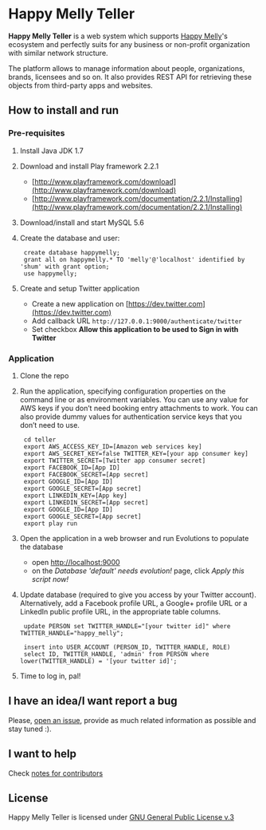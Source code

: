 # Happy Melly Teller

**Happy Melly Teller** is a web system which supports [Happy Melly](http://happymelly.com)'s
ecosystem and perfectly suits for any business or non-profit organization
with similar network structure.

The platform allows to manage information about people, organizations, brands,
licensees and so on. It also provides REST API for retrieving these objects
from third-party apps and websites.

## How to install and run

### Pre-requisites

1. Install Java JDK 1.7
2. Download and install Play framework 2.2.1
    * [http://www.playframework.com/download](http://www.playframework.com/download)
    * [http://www.playframework.com/documentation/2.2.1/Installing](http://www.playframework.com/documentation/2.2.1/Installing)
3. Download/install and start MySQL 5.6
4. Create the database and user:

        create database happymelly;
        grant all on happymelly.* TO 'melly'@'localhost' identified by 'shum' with grant option;
        use happymelly;

5. Create and setup Twitter application
    * Create a new application on [https://dev.twitter.com](https://dev.twitter.com)
    * Add callback URL `http://127.0.0.1:9000/authenticate/twitter`
    * Set checkbox **Allow this application to be used to Sign in with Twitter**

### Application

1. Clone the repo
2. Run the application, specifying configuration properties on the command line or as environment variables. You can use
   any value for AWS keys if you don’t need booking entry attachments to work. You can also provide dummy values for
   authentication service keys that you don’t need to use.

        cd teller
        export AWS_ACCESS_KEY_ID=[Amazon web services key]
        export AWS_SECRET_KEY=false TWITTER_KEY=[your app consumer key]
        export TWITTER_SECRET=[Twitter app consumer secret]
        export FACEBOOK_ID=[App ID]
        export FACEBOOK_SECRET=[App secret]
        export GOOGLE_ID=[App ID]
        export GOOGLE_SECRET=[App secret]
        export LINKEDIN_KEY=[App key]
        export LINKEDIN_SECRET=[App secret]
        export GOOGLE_ID=[App ID]
        export GOOGLE_SECRET=[App secret]
        export play run

3. Open the application in a web browser and run Evolutions to populate the database
    * open [http://localhost:9000](http://localhost:9000)
    * on the _Database 'default' needs evolution!_ page, click _Apply this script now!_
4. Update database (required to give you access by your Twitter account). Alternatively, add a Facebook profile URL, a
   Google+ profile URL or a LinkedIn public profile URL, in the appropriate table columns.

        update PERSON set TWITTER_HANDLE="[your twitter id]" where TWITTER_HANDLE="happy_melly";

        insert into USER_ACCOUNT (PERSON_ID, TWITTER_HANDLE, ROLE)
        select ID, TWITTER_HANDLE, 'admin' from PERSON where lower(TWITTER_HANDLE) = '[your twitter id]';

5. Time to log in, pal!

## I have an idea/I want report a bug

Please, [open an issue](https://github.com/HappyMelly/teller/issues), provide as
much related information as possible and stay tuned :).

## I want to help

Check [notes for contributors](https://github.com/HappyMelly/teller/blob/master/CONTRIBUTING.md)

## License

Happy Melly Teller is licensed under [GNU General Public License v.3](http://www.gnu.org/copyleft/gpl.html)

